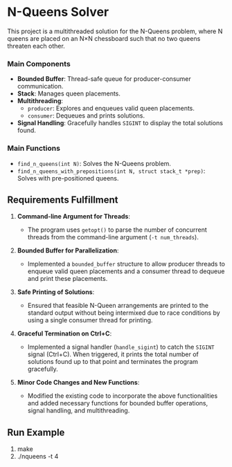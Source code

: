 # N-Queens Solver
This project is a multithreaded solution for the N-Queens problem, where N queens are placed on an N×N chessboard such that no two queens threaten each other.

### Main Components
- **Bounded Buffer**: Thread-safe queue for producer-consumer communication.
- **Stack**: Manages queen placements.
- **Multithreading**: 
  - `producer`: Explores and enqueues valid queen placements.
  - `consumer`: Dequeues and prints solutions.
- **Signal Handling**: Gracefully handles `SIGINT` to display the total solutions found.

### Main Functions
- `find_n_queens(int N)`: Solves the N-Queens problem.
- `find_n_queens_with_prepositions(int N, struct stack_t *prep)`: Solves with pre-positioned queens.


## Requirements Fulfillment
1. **Command-line Argument for Threads**:
   - The program uses `getopt()` to parse the number of concurrent threads from the command-line argument (`-t num_threads`).

2. **Bounded Buffer for Parallelization**:
   - Implemented a `bounded_buffer` structure to allow producer threads to enqueue valid queen placements and a consumer thread to dequeue and print these placements.

3. **Safe Printing of Solutions**:
   - Ensured that feasible N-Queen arrangements are printed to the standard output without being intermixed due to race conditions by using a single consumer thread for printing.

4. **Graceful Termination on Ctrl+C**:
   - Implemented a signal handler (`handle_sigint`) to catch the `SIGINT` signal (Ctrl+C). When triggered, it prints the total number of solutions found up to that point and terminates the program gracefully.

5. **Minor Code Changes and New Functions**:
   - Modified the existing code to incorporate the above functionalities and added necessary functions for bounded buffer operations, signal handling, and multithreading.


## Run Example
1. make
2. ./nqueens -t 4
